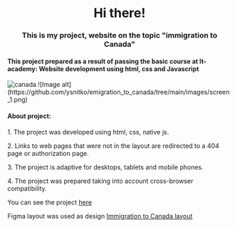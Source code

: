<h1 align="center">Hi there!</h1> 
<h3 align="center"> This is my project, website on the topic "immigration to Canada"</h3>
<h4>This project prepared as a result of passing the basic course at It-academy: Website development using html, css and Javascript</h4>

<img scr="https://github.com/ysnitko/emigration_to_canada/blob/main/images/screen_1.png" alt="canada">
![Image alt](https://github.com/ysnitko/emigration_to_canada/tree/main/images/screen_1.png)

<h4> About project: </h4>
<p>1. The project was developed using html, css, native js.</p>
<p>2. Links to web pages that were not in the layout are redirected to a 404 page or authorization page.</p>
<p>3. The project is adaptive for desktops, tablets and mobile phones.</p>
<p>4. The project was prepared taking into account cross-browser compatibility.</p>

You can see the project <a href="https://ysnitko.github.io/emigration_to_canada/" target=_blank>here</a> 

Figma layout was used as design <a color="pink" href="https://www.figma.com/file/zsXaQbOe0Ke11c62k6yS1y/IMIGRANT-AGENSTVA-Figma-Design?t=jXT5M8zzsayboAxf-6" target=_blank> Immigration to Canada layout</a>



